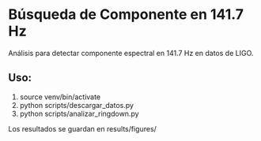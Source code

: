 # Búsqueda de Componente en 141.7 Hz

Análisis para detectar componente espectral en 141.7 Hz en datos de LIGO.

## Uso:
1. source venv/bin/activate
2. python scripts/descargar_datos.py
3. python scripts/analizar_ringdown.py

Los resultados se guardan en results/figures/
